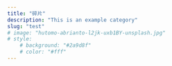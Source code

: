 ```yaml
---
title: "碎片"
description: "This is an example category"
slug: "test"
# image: "hutomo-abrianto-l2jk-uxb1BY-unsplash.jpg"
# style:
    # background: "#2a9d8f"
    # color: "#fff"
---
```


